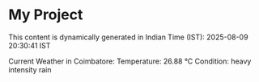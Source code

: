 # My Project

This content is dynamically generated in Indian Time (IST): 2025-08-09 20:30:41 IST


Current Weather in Coimbatore:
Temperature: 26.88 °C
Condition: heavy intensity rain
